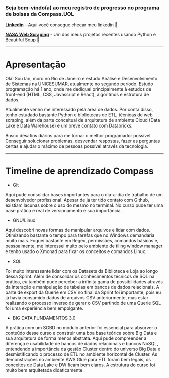 

### Seja bem-vindo(a) ao meu registro de progresso no programa de bolsas da Compass.UOL

__[Linkedin](https://www.linkedin.com/in/ian-sobral-0b54701a9/)__ - Aqui você consegue checar meu linkedin :bookmark_tabs:

__[NASA Web Scraping](https://github.com/ianpt0/web-scraping-nasa/)__ - Um dos meus projetos recentes usando Python e Beautiful Soup :snake:

---

# Apresentação 

Olá! Sou Ian, moro no Rio de Janeiro e estudo Análise e Desenvolvimento de Sistemas na UNICESUMAR, atualmente no segundo período.
Estudo programação há 1 ano, onde me dediquei principalmente à estudos de front-end (HTML, CSS, Javascript e React), algoritmos e estrutura de dados. 

Atualmente venho me interessado pela área de dados. Por conta disso, tenho estudado bastante Python e bibliotecas de ETL, técnicas de web scraping, além da parte conceitual de arquitetura de ambiente Cloud (Data Lake e Data Warehouse) e um breve contato com Databricks.

Busco desafios diários para me tornar o melhor programador possível. Conseguir solucionar problemas, desvendar respostas, fazer as perguntas certas e ajudar o máximo de pessoas possível através da tecnologia.

---

# Timeline de aprendizado Compass

- Git

Aqui pude consolidar bases importantes para o dia-a-dia de trabalho de um desenvolvedor profissional. Apesar de já ter tido contato com Github, existiam lacunas sobre o uso do mesmo no terminal. No curso pude ter uma base prática e real de versionamento e sua importância.

- GNU/Linux

Aqui descobri novas formas de manipular arquivos e lidar com dados. Otimizando bastante o tempo para tarefas que no Windows demandaria muito mais.
Foquei bastante em Regex, permissões, comandos básicos e, pessoalmente, me interessei muito pelo ambiente de tiling window manager e tenho usado o Xmonad para fixar os conceitos e comandos Linux. 

- SQL

Foi muito interessante lidar com os Datasets da Biblioteca e Loja ao longo dessa Sprint. Além de consolidar os conhecimentos técnicos de SQL na prática, eu também pude perceber a infinita gama de possibilidades através da interação e manipulação de tabelas em bancos de dados relacionais.
A parte de export da Querie em CSV no final da Sprint foi importante, pois eu já havia consumido dados de arquivos CSV anteriormente, mas estar realizando o processo inverso de gerar o CSV partindo de uma Querie SQL foi uma experiência bem empolgante.

- BIG DATA FUNDAMENTOS 3.0

A prática com um SGBD no módulo anterior foi essencial para absorver o conteúdo desse curso e construir uma boa base teórica sobre Big Data e sua arquitetura de forma menos abstrata.
Aqui pude compreender a diferença e usabilidade de bancos de dados relacionais e bancos NoSQL, entendendo a importância da gestão Cluster dentro do universo Big Data e desmistificando o processo de ETL no ambiente horizontal de Cluster. 
As demonstrações no ambiente AWS Glue para ETL foram bem legais, os conceitos de Data Lake e DW ficam bem claros. A estrutura do curso foi muito bem arquitetada didaticamente.